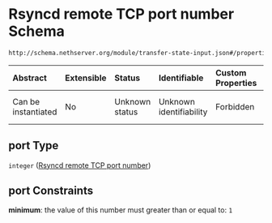 # Rsyncd remote TCP port number Schema

```txt
http://schema.nethserver.org/module/transfer-state-input.json#/properties/port
```



| Abstract            | Extensible | Status         | Identifiable            | Custom Properties | Additional Properties | Access Restrictions | Defined In                                                                             |
| :------------------ | :--------- | :------------- | :---------------------- | :---------------- | :-------------------- | :------------------ | :------------------------------------------------------------------------------------- |
| Can be instantiated | No         | Unknown status | Unknown identifiability | Forbidden         | Allowed               | none                | [transfer-state-input.json\*](module/transfer-state-input.json "open original schema") |

## port Type

`integer` ([Rsyncd remote TCP port number](transfer-state-input-properties-rsyncd-remote-tcp-port-number.md))

## port Constraints

**minimum**: the value of this number must greater than or equal to: `1`
